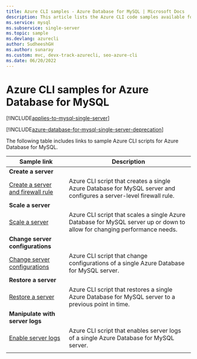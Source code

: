 ```yaml
---
title: Azure CLI samples - Azure Database for MySQL | Microsoft Docs
description: This article lists the Azure CLI code samples available for interacting with Azure Database for MySQL.
ms.service: mysql
ms.subservice: single-server
ms.topic: sample
ms.devlang: azurecli
author: SudheeshGH
ms.author: sunaray
ms.custom: mvc, devx-track-azurecli, seo-azure-cli
ms.date: 06/20/2022
---
```


# Azure CLI samples for Azure Database for MySQL 

[!INCLUDE[applies-to-mysql-single-server](../includes/applies-to-mysql-single-server.md)]

[!INCLUDE[azure-database-for-mysql-single-server-deprecation](../includes/azure-database-for-mysql-single-server-deprecation.md)]

The following table includes links to sample Azure CLI scripts for Azure Database for MySQL.

| Sample link | Description  |
|---|---|
|**Create a server**||
| [Create a server and firewall rule](../scripts/sample-create-server-and-firewall-rule.md) | Azure CLI script that creates a single Azure Database for MySQL server and configures a server-level firewall rule. |
|**Scale a server**||
| [Scale a server](../scripts/sample-scale-server.md) | Azure CLI script that scales a single Azure Database for MySQL server up or down to allow for changing performance needs. |
|**Change server configurations**||
| [Change server configurations](../scripts/sample-change-server-configuration.md) | Azure CLI script that change configurations of a single Azure Database for MySQL server. |
|**Restore a server**||
| [Restore a server](../scripts/sample-point-in-time-restore.md) | Azure CLI script that restores a single Azure Database for MySQL server to a previous point in time. |
|**Manipulate with server logs**||
| [Enable server logs](../scripts/sample-server-logs.md) | Azure CLI script that enables server logs of a single Azure Database for MySQL server. |
|||
